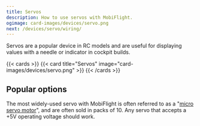```yaml
---
title: Servos
description: How to use servos with MobiFlight.
ogimage: card-images/devices/servo.png
next: /devices/servo/wiring/
---
```


Servos are a popular device in RC models and are useful for displaying values with a needle or indicator in cockpit builds.

{{< cards >}}
{{< card title="Servos" image="card-images/devices/servo.png" >}}
{{< /cards >}}

## Popular options

The most widely-used servo with MobiFlight is often referred to as a "[micro servo motor](https://www.amazon.com/s?k=micro+servo+motor)", and are often sold in packs of 10. Any servo that accepts a +5V operating voltage should work.
